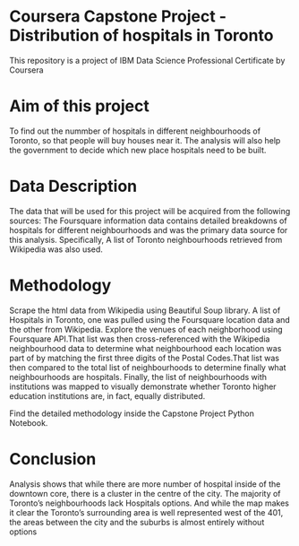 # Coursera Capstone Project - Distribution of hospitals in Toronto
This repository is a project of IBM Data Science Professional Certificate by Coursera 

# Aim of this project
To find out the nummber of hospitals in different neighbourhoods of Toronto, so that people will buy houses near it.
The analysis will also help the government to decide which new place hospitals need to be built.

# Data Description 
The data that will be used for this project will be acquired from the following sources:
The Foursquare information data contains detailed breakdowns of hospitals for different neighbourhoods and was the primary data source for this analysis. Specifically, A list of Toronto neighbourhoods retrieved from Wikipedia was also used. 

# Methodology
Scrape the html data from Wikipedia using Beautiful Soup library. A list of Hospitals in Toronto, one was pulled using the Foursquare location data and the other from Wikipedia.
Explore the venues of each neighborhood using Foursquare API.That list was then cross-referenced with the Wikipedia neighbourhood data to determine what neighbourhood each location was part of by matching the first three digits of the Postal Codes.That list was then compared to the total list of neighbourhoods to determine finally what neighbourhoods are hospitals. Finally, the list of neighbourhoods with institutions was mapped to visually demonstrate whether Toronto higher education institutions are, in fact, equally distributed.

Find the detailed methodology inside the Capstone Project Python Notebook.

# Conclusion
Analysis shows that while there are more number of hospital inside of the downtown core, there is a cluster in the centre of the city. The majority of Toronto’s neighbourhoods lack Hospitals options. And while the map makes it clear the Toronto’s surrounding area is well represented west of the 401, the areas between the city and the suburbs is almost entirely without options



